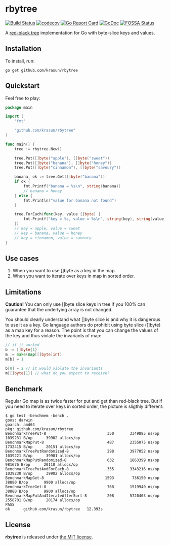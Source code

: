 # **rb**y**tree**

[![Build Status](https://travis-ci.com/krasun/rbytree.svg?branch=main)](https://travis-ci.com/krasun/rbytree)
[![codecov](https://codecov.io/gh/krasun/rbytree/branch/main/graph/badge.svg?token=8NU6LR4FQD)](https://codecov.io/gh/krasun/rbytree)
[![Go Report Card](https://goreportcard.com/badge/github.com/krasun/rbytree)](https://goreportcard.com/report/github.com/krasun/rbytree)
[![GoDoc](https://godoc.org/https://godoc.org/github.com/krasun/rbytree?status.svg)](https://godoc.org/github.com/krasun/rbytree)
[![FOSSA Status](https://app.fossa.com/api/projects/git%2Bgithub.com%2Fkrasun%2Frbytree.svg?type=shield)](https://app.fossa.com/projects/git%2Bgithub.com%2Fkrasun%2Frbytree?ref=badge_shield)

A [red-black tree](https://en.wikipedia.org/wiki/Red%E2%80%93black_tree) implementation for Go with byte-slice keys and values. 

## Installation 

To install, run:
```
go get github.com/krasun/rbytree
```

## Quickstart

Feel free to play: 

```go
package main

import (
	"fmt"

	"github.com/krasun/rbytree"
)

func main() {
	tree := rbytree.New()

	tree.Put([]byte("apple"), []byte("sweet"))
	tree.Put([]byte("banana"), []byte("honey"))
	tree.Put([]byte("cinnamon"), []byte("savoury"))

	banana, ok := tree.Get([]byte("banana"))
	if ok {
		fmt.Printf("banana = %s\n", string(banana))
		// banana = honey
	} else {
		fmt.Println("value for banana not found")
	}

	tree.ForEach(func(key, value []byte) {
		fmt.Printf("key = %s, value = %s\n", string(key), string(value))
	})
	// key = apple, value = sweet
	// key = banana, value = honey
	// key = cinnamon, value = savoury
}
```

## Use cases 

1. When you want to use []byte as a key in the map. 
2. When you want to iterate over keys in map in sorted order.

## Limitations 

**Caution!** You can only use []byte slice keys in tree if you 100% can guarantee that the underlying array is not changed.

You should clearly understand what []byte slice is and why it is dangerous to use it as a key. Go language authors do prohibit using byte slice ([]byte) as a map key for a reason. The point is that you can change the values of the key and thus violate the invariants of map: 

```go
// if it worked 
b := []byte{1}
m := make(map[[]byte]int)
m[b] = 1

b[0] = 2 // it would violate the invariants 
m[[]byte{1}] // what do you expect to receive?
```

## Benchmark

Regular Go map is as twice faster for put and get than red-black tree. But if you 
need to iterate over keys in sorted order, the picture is sligthly different: 

```
$ go test -benchmem -bench .
goos: darwin
goarch: amd64
pkg: github.com/krasun/rbytree
BenchmarkTreePut-8                     	     350	   3349885 ns/op	 1039231 B/op	   39902 allocs/op
BenchmarkMapPut-8                      	     487	   2355075 ns/op	 1732415 B/op	   20151 allocs/op
BenchmarkTreePutRandomized-8           	     298	   3977052 ns/op	 1039221 B/op	   39901 allocs/op
BenchmarkMapPutRandomized-8            	     632	   1863399 ns/op	  981676 B/op	   20110 allocs/op
BenchmarkTreePutAndForEach-8           	     355	   3343216 ns/op	 1039230 B/op	   39902 allocs/op
BenchmarkMapGet-8                      	    1593	    736150 ns/op	   38880 B/op	    9900 allocs/op
BenchmarkTreeGet-8                     	     768	   1519940 ns/op	   38880 B/op	    9900 allocs/op
BenchmarkMapPutAndIterateAfterSort-8   	     208	   5720403 ns/op	 2558701 B/op	   20174 allocs/op
PASS
ok  	github.com/krasun/rbytree	12.393s
```

## License 

**rb**y**tree** is released under [the MIT license](LICENSE).